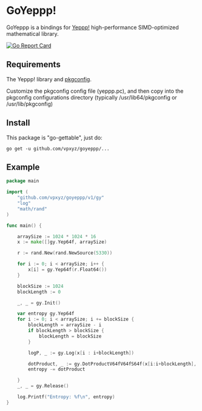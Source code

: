 # GoYeppp!

GoYeppp is a bindings for [Yeppp!](http://www.yeppp.info/) high-performance SIMD-optimized mathematical library.

[![Go Report Card](https://goreportcard.com/badge/github.com/vpxyz/goyeppp)](https://goreportcard.com/report/github.com/vpxyz/goyeppp)

## Requirements

The Yeppp! library and [pkgconfig](http://pkgconfig.freedesktop.org).

Customize the pkgconfig config file (yeppp.pc), and then copy into the pkgconfig configurations directory (typically /usr/lib64/pkgconfig or /usr/lib/pkgconfig)

## Install

This package is "go-gettable", just do:

    go get -u github.com/vpxyz/goyeppp/...

## Example

``` go
package main

import (
	"github.com/vpxyz/goyeppp/v1/gy"
	"log"
	"math/rand"
)

func main() {

	arraySize := 1024 * 1024 * 16
	x := make([]gy.Yep64f, arraySize)

	r := rand.New(rand.NewSource(5330))

	for i := 0; i < arraySize; i++ {
		x[i] = gy.Yep64f(r.Float64())
	}

	blockSize := 1024
	blockLength := 0

	_, _ = gy.Init()

	var entropy gy.Yep64f
	for i := 0; i < arraySize; i += blockSize {
		blockLength = arraySize - i
		if blockLength > blockSize {
			blockLength = blockSize
		}

		logP, _ := gy.Log(x[i : i+blockLength])

		dotProduct, _ := gy.DotProductV64fV64fS64f(x[i:i+blockLength], logP)
		entropy -= dotProduct

	}
	_, _ = gy.Release()

	log.Printf("Entropy: %f\n", entropy)
}
```

